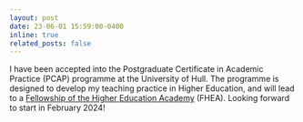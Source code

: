 ```yaml
---
layout: post
date: 23-06-01 15:59:00-0400
inline: true
related_posts: false
---
```




 I have been accepted into the Postgraduate Certificate in Academic Practice (PCAP) programme at the University of Hull. The programme is designed
 to develop my teaching practice in Higher Education, and will lead to a <a href="https://www.advance-he.ac.uk/fellowship/fellowship">Fellowship of the Higher Education Academy</a> (FHEA). Looking forward to start in February 2024!